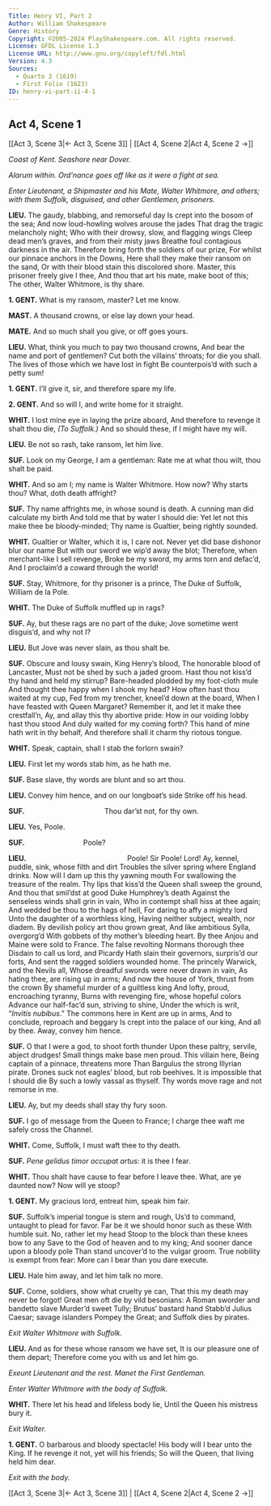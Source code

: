 ```yaml
---
Title: Henry VI, Part 2
Author: William Shakespeare
Genre: History
Copyright: ©2005-2024 PlayShakespeare.com. All rights reserved.
License: GFDL License 1.3
License URL: http://www.gnu.org/copyleft/fdl.html
Version: 4.3
Sources:
  - Quarto 3 (1619)
  - First Folio (1623)
ID: henry-vi-part-ii-4-1
---
```


## Act 4, Scene 1
[[Act 3, Scene 3|← Act 3, Scene 3]] | [[Act 4, Scene 2|Act 4, Scene 2 →]]

*Coast of Kent. Seashore near Dover.*

*Alarum within. Ord’nance goes off like as it were a fight at sea.*

*Enter Lieutenant, a Shipmaster and his Mate, Walter Whitmore, and others; with them Suffolk, disguised, and other Gentlemen, prisoners.*

**LIEU.**
The gaudy, blabbing, and remorseful day
Is crept into the bosom of the sea;
And now loud-howling wolves arouse the jades
That drag the tragic melancholy night;
Who with their drowsy, slow, and flagging wings
Cleep dead men’s graves, and from their misty jaws
Breathe foul contagious darkness in the air.
Therefore bring forth the soldiers of our prize,
For whilst our pinnace anchors in the Downs,
Here shall they make their ransom on the sand,
Or with their blood stain this discolored shore.
Master, this prisoner freely give I thee,
And thou that art his mate, make boot of this;
The other, Walter Whitmore, is thy share.

**1. GENT.**
What is my ransom, master? Let me know.

**MAST.**
A thousand crowns, or else lay down your head.

**MATE.**
And so much shall you give, or off goes yours.

**LIEU.**
What, think you much to pay two thousand crowns,
And bear the name and port of gentlemen?
Cut both the villains’ throats; for die you shall.
The lives of those which we have lost in fight
Be counterpois’d with such a petty sum!

**1. GENT.**
I’ll give it, sir, and therefore spare my life.

**2. GENT.**
And so will I, and write home for it straight.

**WHIT.**
I lost mine eye in laying the prize aboard,
And therefore to revenge it shalt thou die,
*(To Suffolk.)*
And so should these, if I might have my will.

**LIEU.**
Be not so rash, take ransom, let him live.

**SUF.**
Look on my George, I am a gentleman:
Rate me at what thou wilt, thou shalt be paid.

**WHIT.**
And so am I; my name is Walter Whitmore.
How now? Why starts thou? What, doth death affright?

**SUF.**
Thy name affrights me, in whose sound is death.
A cunning man did calculate my birth
And told me that by water I should die:
Yet let not this make thee be bloody-minded;
Thy name is Gualtier, being rightly sounded.

**WHIT.**
Gualtier or Walter, which it is, I care not.
Never yet did base dishonor blur our name
But with our sword we wip’d away the blot;
Therefore, when merchant-like I sell revenge,
Broke be my sword, my arms torn and defac’d,
And I proclaim’d a coward through the world!

**SUF.**
Stay, Whitmore, for thy prisoner is a prince,
The Duke of Suffolk, William de la Pole.

**WHIT.**
The Duke of Suffolk muffled up in rags?

**SUF.**
Ay, but these rags are no part of the duke;
Jove sometime went disguis’d, and why not I?

**LIEU.**
But Jove was never slain, as thou shalt be.

**SUF.**
Obscure and lousy swain, King Henry’s blood,
The honorable blood of Lancaster,
Must not be shed by such a jaded groom.
Hast thou not kiss’d thy hand and held my stirrup?
Bare-headed plodded by my foot-cloth mule
And thought thee happy when I shook my head?
How often hast thou waited at my cup,
Fed from my trencher, kneel’d down at the board,
When I have feasted with Queen Margaret?
Remember it, and let it make thee crestfall’n,
Ay, and allay this thy abortive pride:
How in our voiding lobby hast thou stood
And duly waited for my coming forth?
This hand of mine hath writ in thy behalf,
And therefore shall it charm thy riotous tongue.

**WHIT.**
Speak, captain, shall I stab the forlorn swain?

**LIEU.**
First let my words stab him, as he hath me.

**SUF.**
Base slave, thy words are blunt and so art thou.

**LIEU.**
Convey him hence, and on our longboat’s side
Strike off his head.

**SUF.**
           Thou dar’st not, for thy own.

**LIEU.**
Yes, Poole.

**SUF.**
        Poole?

**LIEU.**
              Poole! Sir Poole! Lord!
Ay, kennel, puddle, sink, whose filth and dirt
Troubles the silver spring where England drinks.
Now will I dam up this thy yawning mouth
For swallowing the treasure of the realm.
Thy lips that kiss’d the Queen shall sweep the ground,
And thou that smil’dst at good Duke Humphrey’s death
Against the senseless winds shall grin in vain,
Who in contempt shall hiss at thee again;
And wedded be thou to the hags of hell,
For daring to affy a mighty lord
Unto the daughter of a worthless king,
Having neither subject, wealth, nor diadem.
By devilish policy art thou grown great,
And like ambitious Sylla, overgorg’d
With gobbets of thy mother’s bleeding heart.
By thee Anjou and Maine were sold to France.
The false revolting Normans thorough thee
Disdain to call us lord, and Picardy
Hath slain their governors, surpris’d our forts,
And sent the ragged soldiers wounded home.
The princely Warwick, and the Nevils all,
Whose dreadful swords were never drawn in vain,
As hating thee, are rising up in arms;
And now the house of York, thrust from the crown
By shameful murder of a guiltless king
And lofty, proud, encroaching tyranny,
Burns with revenging fire, whose hopeful colors
Advance our half-fac’d sun, striving to shine,
Under the which is writ, “*Invitis nubibus*.”
The commons here in Kent are up in arms,
And to conclude, reproach and beggary
Is crept into the palace of our king,
And all by thee. Away, convey him hence.

**SUF.**
O that I were a god, to shoot forth thunder
Upon these paltry, servile, abject drudges!
Small things make base men proud. This villain here,
Being captain of a pinnace, threatens more
Than Bargulus the strong Illyrian pirate.
Drones suck not eagles’ blood, but rob beehives.
It is impossible that I should die
By such a lowly vassal as thyself.
Thy words move rage and not remorse in me.

**LIEU.**
Ay, but my deeds shall stay thy fury soon.

**SUF.**
I go of message from the Queen to France;
I charge thee waft me safely cross the Channel.

**WHIT.**
Come, Suffolk, I must waft thee to thy death.

**SUF.**
*Pene gelidus timor occupat artus*: it is thee I fear.

**WHIT.**
Thou shalt have cause to fear before I leave thee.
What, are ye daunted now? Now will ye stoop?

**1. GENT.**
My gracious lord, entreat him, speak him fair.

**SUF.**
Suffolk’s imperial tongue is stern and rough,
Us’d to command, untaught to plead for favor.
Far be it we should honor such as these
With humble suit. No, rather let my head
Stoop to the block than these knees bow to any
Save to the God of heaven and to my king;
And sooner dance upon a bloody pole
Than stand uncover’d to the vulgar groom.
True nobility is exempt from fear:
More can I bear than you dare execute.

**LIEU.**
Hale him away, and let him talk no more.

**SUF.**
Come, soldiers, show what cruelty ye can,
That this my death may never be forgot!
Great men oft die by vild besonians:
A Roman sworder and bandetto slave
Murder’d sweet Tully; Brutus’ bastard hand
Stabb’d Julius Caesar; savage islanders
Pompey the Great; and Suffolk dies by pirates.

*Exit Walter Whitmore with Suffolk.*

**LIEU.**
And as for these whose ransom we have set,
It is our pleasure one of them depart;
Therefore come you with us and let him go.

*Exeunt Lieutenant and the rest. Manet the First Gentleman.*

*Enter Walter Whitmore with the body of Suffolk.*

**WHIT.**
There let his head and lifeless body lie,
Until the Queen his mistress bury it.

*Exit Walter.*

**1. GENT.**
O barbarous and bloody spectacle!
His body will I bear unto the King.
If he revenge it not, yet will his friends;
So will the Queen, that living held him dear.

*Exit with the body.*

[[Act 3, Scene 3|← Act 3, Scene 3]] | [[Act 4, Scene 2|Act 4, Scene 2 →]]